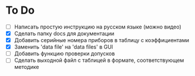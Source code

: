 # To Do

* [ ] Написать простую инструкцию на русском языке (можно видео)
* [x] Сделать папку docs для документации
* [x] Добавить серийные номера приборов в таблицу с коэффициентами
* [x] Заменить 'data file' на 'data files' в GUI
* [ ] Добавить функцию проверки допусков
* [ ] Сделать выходной файл с таблицей в формате, соответствующем методике
